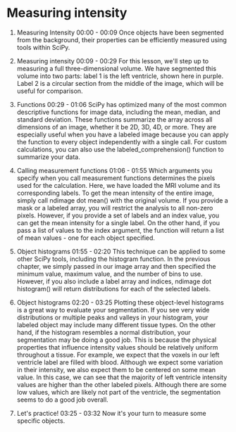 # Measuring intensity

1. Measuring Intensity
00:00 - 00:09
Once objects have been segmented from the background, their properties can be efficiently measured using tools within SciPy.

2. Measuring intensity
00:09 - 00:29
For this lesson, we'll step up to measuring a full three-dimensional volume. We have segmented this volume into two parts: label 1 is the left ventricle, shown here in purple. Label 2 is a circular section from the middle of the image, which will be useful for comparison.

3. Functions
00:29 - 01:06
SciPy has optimized many of the most common descriptive functions for image data, including the mean, median, and standard deviation. These functions summarize the array across all dimensions of an image, whether it be 2D, 3D, 4D, or more. They are especially useful when you have a labeled image because you can apply the function to every object independently with a single call. For custom calculations, you can also use the labeled_comprehension() function to summarize your data.

4. Calling measurement functions
01:06 - 01:55
Which arguments you specify when you call measurement functions determines the pixels used for the calculation. Here, we have loaded the MRI volume and its corresponding labels. To get the mean intensity of the entire image, simply call ndimage dot mean() with the original volume. If you provide a mask or a labeled array, you will restrict the analysis to all non-zero pixels. However, if you provide a set of labels and an index value, you can get the mean intensity for a single label. On the other hand, if you pass a list of values to the index argument, the function will return a list of mean values - one for each object specified.

5. Object histograms
01:55 - 02:20
This technique can be applied to some other SciPy tools, including the histogram function. In the previous chapter, we simply passed in our image array and then specified the minimum value, maximum value, and the number of bins to use. However, if you also include a label array and indices, ndimage dot histogram() will return distributions for each of the selected labels.

6. Object histograms
02:20 - 03:25
Plotting these object-level histograms is a great way to evaluate your segmentation. If you see very wide distributions or multiple peaks and valleys in your histogram, your labeled object may include many different tissue types. On the other hand, if the histogram resembles a normal distribution, your segmentation may be doing a good job. This is because the physical properties that influence intensity values should be relatively uniform throughout a tissue. For example, we expect that the voxels in our left ventricle label are filled with blood. Although we expect some variation in their intensity, we also expect them to be centered on some mean value. In this case, we can see that the majority of left ventricle intensity values are higher than the other labeled pixels. Although there are some low values, which are likely not part of the ventricle, the segmentation seems to do a good job overall.

7. Let's practice!
03:25 - 03:32
Now it's your turn to measure some specific objects.
